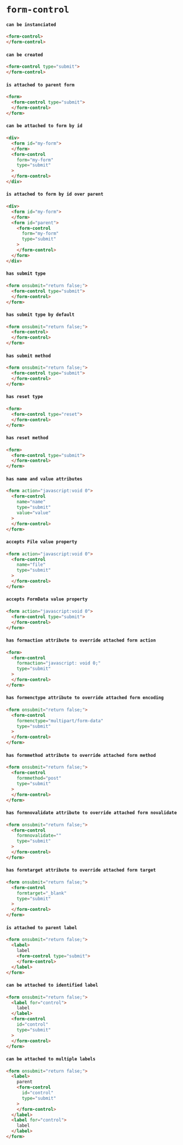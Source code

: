 # `form-control`

#### `can be instanciated`

```html
<form-control>
</form-control>

```

#### `can be created`

```html
<form-control type="submit">
</form-control>

```

#### `is attached to parent form`

```html
<form>
  <form-control type="submit">
  </form-control>
</form>

```

#### `can be attached to form by id`

```html
<div>
  <form id="my-form">
  </form>
  <form-control
    form="my-form"
    type="submit"
  >
  </form-control>
</div>

```

#### `is attached to form by id over parent`

```html
<div>
  <form id="my-form">
  </form>
  <form id="parent">
    <form-control
      form="my-form"
      type="submit"
    >
    </form-control>
  </form>
</div>

```

#### `has submit type`

```html
<form onsubmit="return false;">
  <form-control type="submit">
  </form-control>
</form>

```

#### `has submit type by default`

```html
<form onsubmit="return false;">
  <form-control>
  </form-control>
</form>

```

#### `has submit method`

```html
<form onsubmit="return false;">
  <form-control type="submit">
  </form-control>
</form>

```

#### `has reset type`

```html
<form>
  <form-control type="reset">
  </form-control>
</form>

```

#### `has reset method`

```html
<form>
  <form-control type="submit">
  </form-control>
</form>

```

#### `has name and value attributes`

```html
<form action="javascript:void 0">
  <form-control
    name="name"
    type="submit"
    value="value"
  >
  </form-control>
</form>

```

#### `accepts File value property`

```html
<form action="javascript:void 0">
  <form-control
    name="file"
    type="submit"
  >
  </form-control>
</form>

```

#### `accepts FormData value property`

```html
<form action="javascript:void 0">
  <form-control type="submit">
  </form-control>
</form>

```

#### `has formaction attribute to override attached form action`

```html
<form>
  <form-control
    formaction="javascript: void 0;"
    type="submit"
  >
  </form-control>
</form>

```

#### `has formenctype attribute to override attached form encoding`

```html
<form onsubmit="return false;">
  <form-control
    formenctype="multipart/form-data"
    type="submit"
  >
  </form-control>
</form>

```

#### `has formmethod attribute to override attached form method`

```html
<form onsubmit="return false;">
  <form-control
    formmethod="post"
    type="submit"
  >
  </form-control>
</form>

```

#### `has formnovalidate attribute to override attached form novalidate`

```html
<form onsubmit="return false;">
  <form-control
    formnovalidate=""
    type="submit"
  >
  </form-control>
</form>

```

#### `has formtarget attribute to override attached form target`

```html
<form onsubmit="return false;">
  <form-control
    formtarget="_blank"
    type="submit"
  >
  </form-control>
</form>

```

#### `is attached to parent label`

```html
<form onsubmit="return false;">
  <label>
    label
    <form-control type="submit">
    </form-control>
  </label>
</form>

```

#### `can be attached to identified label`

```html
<form onsubmit="return false;">
  <label for="control">
    label
  </label>
  <form-control
    id="control"
    type="submit"
  >
  </form-control>
</form>

```

#### `can be attached to multiple labels`

```html
<form onsubmit="return false;">
  <label>
    parent
    <form-control
      id="control"
      type="submit"
    >
    </form-control>
  </label>
  <label for="control">
    label
  </label>
</form>

```

